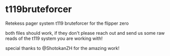 # t119bruteforcer
Retekess pager system t119 bruteforcer for the flipper zero 

both files should work, if they don't please reach out and send us some raw reads of the t119 system you are working with! 


special thanks to @ShotokanZH for the amazing work!
